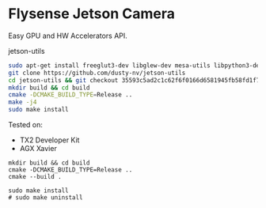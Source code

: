 # Flysense Jetson Camera

Easy GPU and HW Accelerators API.

jetson-utils

```bash
sudo apt-get install freeglut3-dev libglew-dev mesa-utils libpython3-dev python3-numpy
git clone https://github.com/dusty-nv/jetson-utils
cd jetson-utils && git checkout 35593c5ad2c1c62f6f0166d6581945fb58fd1f7b
mkdir build && cd build
cmake -DCMAKE_BUILD_TYPE=Release ..
make -j4
sudo make install
```

Tested on:

- TX2 Developer Kit
- AGX Xavier

```shell
mkdir build && cd build
cmake -DCMAKE_BUILD_TYPE=Release ..
cmake --build .

sudo make install
# sudo make uninstall
```
